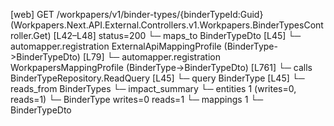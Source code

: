 [web] GET /workpapers/v1/binder-types/{binderTypeId:Guid}  (Workpapers.Next.API.External.Controllers.v1.Workpapers.BinderTypesController.Get)  [L42–L48] status=200
  └─ maps_to BinderTypeDto [L45]
    └─ automapper.registration ExternalApiMappingProfile (BinderType->BinderTypeDto) [L79]
    └─ automapper.registration WorkpapersMappingProfile (BinderType->BinderTypeDto) [L761]
  └─ calls BinderTypeRepository.ReadQuery [L45]
  └─ query BinderType [L45]
    └─ reads_from BinderTypes
  └─ impact_summary
    └─ entities 1 (writes=0, reads=1)
      └─ BinderType writes=0 reads=1
    └─ mappings 1
      └─ BinderTypeDto

